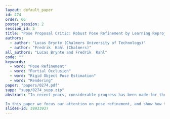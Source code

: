 ```yaml
---
layout: default_paper
id: 274
order: 66
poster_session: 2
session_id: 5
title: "Pose Proposal Critic: Robust Pose Refinement by Learning Reprojection Errors"
authors:
  - author: "Lucas Brynte (Chalmers University of Technology)"
  - author: "Fredrik  Kahl (Chalmers)"
all_authors: "Lucas Brynte and Fredrik  Kahl"
code: ""
keywords:
  - word: "Pose Refinement"
  - word: "Partial Occlusion"
  - word: "Rigid Object Pose Estimation"
  - word: "Rendering"
paper: "papers/0274.pdf"
supp: "supp/0274_supp.zip"
abstract: "In recent years, considerable progress has been made for the task of rigid object pose estimation from a single RGB-image, but achieving robustness to partial occlusions remains a challenging problem. Pose refinement via rendering has shown promise in order to achieve improved results, in particular, when data is scarce.

In this paper we focus our attention on pose refinement, and show how to push the state-of-the-art further in the case of partial occlusions. The proposed pose refinement method leverages on a simplified learning task, where a CNN is trained to estimate the reprojection error between an observed and a rendered image. We experiment by training on purely synthetic data as well as a mixture of synthetic and real data. Current state-of-the-art results are outperformed for two out of three metrics on the Occlusion LINEMOD benchmark, while performing on-par for the final metric."
slides-id: 38933937
---
```

